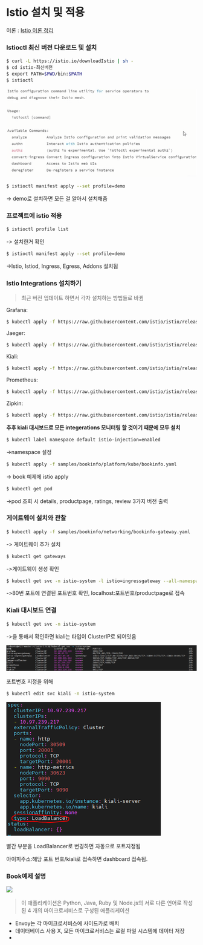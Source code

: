 # Istio 설치 및 적용

이론 : [Istio 이론 정리](https://www.notion.so/Docker-Kubernetes-c9168f4ed5f243da84b19111cd59210b)



### Istioctl 최신 버전 다운로드 및 설치

```bash
$ curl -L https://istio.io/downloadIstio | sh -
$ cd istio-최신버전
$ export PATH=$PWD/bin:$PATH
$ istioctl
```

![image-20210224103122324](./images/image1.png)

```bash
$ istioctl manifest apply --set profile=demo
```

-> demo로 설치하면 모든 걸 알아서 설치해줌



### 프로젝트에 istio 적용

```bash
$ istioctl profile list 
```

-> 설치한거 확인

```bash
$ istioctl manifest apply --set profile=demo
```

->Istio, Istiod, Ingress, Egress, Addons 설치됨



### Istio Integrations 설치하기

> 최근 버전 업데이트 하면서 각자 설치하는 방법들로 바뀜

Grafana:

```bash
$ kubectl apply -f https://raw.githubusercontent.com/istio/istio/release-1.9/samples/addons/grafana.yaml
```

Jaeger:

```bash
$ kubectl apply -f https://raw.githubusercontent.com/istio/istio/release-1.9/samples/addons/jaeger.yaml
```

Kiali:

```bash
$ kubectl apply -f https://raw.githubusercontent.com/istio/istio/release-1.9/samples/addons/kiali.yaml
```

Prometheus:

```bash
$ kubectl apply -f https://raw.githubusercontent.com/istio/istio/release-1.9/samples/addons/prometheus.yaml
```

Zipkin:

```bash
$ kubectl apply -f https://raw.githubusercontent.com/istio/istio/release-1.9/samples/addons/extras/zipkin.yaml
```

**추후 kiali 대시보드로 모든 integerations 모니터링 할 것이기 때문에 모두 설치**



```bash
$ kubectl label namespace default istio-injection=enabled
```

->namespace 설정

```bash
$ kubectl apply -f samples/bookinfo/platform/kube/bookinfo.yaml
```

-> book 예제에 istio apply

```bash
$ kubectl get pod
```

->pod 조회 시 details, productpage, ratings, review 3가지 버전 출력



### 게이트웨이 설치와 관찰

```bash
$ kubectl apply -f samples/bookinfo/networking/bookinfo-gateway.yaml
```

-> 게이트웨이 추가 설치

```bash
$ kubectl get gateways
```

->게이트웨이 생성 확인

```bash
$ kubectl get svc -n istio-system -l istio=ingressgateway --all-namespaces
```

->80번 포트에 연결된 포트번호 확인, localhost:포트번호/productpage로 접속



### Kiali 대시보드 연결

```bash
$ kubectl get svc -n istio-system
```

->을 통해서 확인하면 kiali는 타입이 ClusterIP로 되어잇음

![image-20210224154329440](./images/image2.png)

포트번호 지정을 위해 

```bash
$ kubectl edit svc kiali -n istio-system
```

![image-20210224154548618](./images/image3.png)

빨간 부분을 LoadBalancer로 변경하면 자동으로 포트지정됨

아이피주소:해당 포트 번호/kiali로 접속하면 dashboard 접속됨.



### Book예제 설명

![](https://github.com/IBM/microservices-traffic-management-using-istio/raw/master/images/istio-architecture.png)

> 이 애플리케이션은 Python, Java, Ruby 및 Node.js의 서로 다른 언어로 작성된 4 개의 마이크로서비스로 구성된 애플리케이션

- Envoy는 각 마이크로서비스에 사이드카로 배치
- 데이터베이스 사용 X, 모든 마이크로서비스는 로컬 파일 시스템에 데이터 저장
- 


